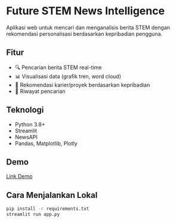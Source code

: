 # Future STEM News Intelligence

Aplikasi web untuk mencari dan menganalisis berita STEM dengan rekomendasi personalisasi berdasarkan kepribadian pengguna.

## Fitur
- 🔍 Pencarian berita STEM real-time
- 📊 Visualisasi data (grafik tren, word cloud)
- 🎯 Rekomendasi karier/proyek berdasarkan kepribadian
- 💾 Riwayat pencarian

## Teknologi
- Python 3.8+
- Streamlit
- NewsAPI
- Pandas, Matplotlib, Plotly

## Demo
[Link Demo](https://your-app-name.streamlit.app)

## Cara Menjalankan Lokal
```bash
pip install -r requirements.txt
streamlit run app.py